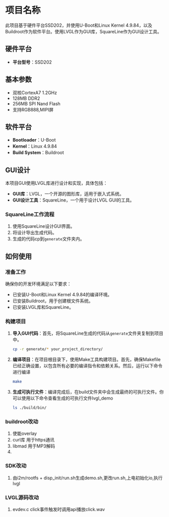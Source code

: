 # 项目名称

此项目基于硬件平台SSD202，并使用U-Boot和Linux Kernel 4.9.84，以及Buildroot作为软件平台。使用LVGL作为GUI库，SquareLine作为GUI设计工具。

## 硬件平台

- **平台型号**：SSD202

## 基本参数

- 双核CortexA7 1.2GHz  
- 128MB DDR2  
- 256MB SPI Nand Flash  
- 支持RGB888,MIPI屏

## 软件平台

- **Bootloader**：U-Boot
- **Kernel**：Linux 4.9.84
- **Build System**：Buildroot

## GUI设计

本项目GUI使用LVGL库进行设计和实现，具体包括：

- **GUI库**：LVGL，一个开源的图形库，适用于嵌入式系统。
- **GUI设计工具**：SquareLine，一个用于设计LVGL GUI的工具。

### SquareLine工作流程

1. 使用SquareLine设计GUI界面。
2. 将设计导出生成代码。
3. 生成的代码cp到`generate`文件夹内。

## 如何使用

### 准备工作

确保你的开发环境满足以下要求：

- 已安装U-Boot和Linux Kernel 4.9.84的编译环境。
- 已安装Buildroot，用于创建根文件系统。
- 已安装LVGL库和SquareLine。

### 构建项目

1. **导入GUI代码**：首先，将SquareLine生成的代码从`generate`文件夹复制到项目中。
   ```bash
   cp -r generate/* your_project_directory/
2. **编译项目**：在项目根目录下，使用Make工具构建项目。首先，确保Makefile已经正确设置，以包含所有必要的编译指令和依赖关系。然后，运行以下命令进行编译
   ```bash
   make
3. **生成可执行文件**：编译完成后，在build文件夹中会生成最终的可执行文件。你可以使用以下命令查看生成的可执行文件lvgl_demo
   ```bash
   ls ./build/bin/

### buildroot改动
1. 使能overlay
2. curl库 用于https通讯
3. libmad 用于MP3解码
4. 
### SDK改动
1. 由i2m/rootfs + disp_init/run.sh生成demo.sh,更改run.sh,上电初始化io,执行lvgl
### LVGL源码改动
1. evdev.c click事件触发时调用api播放click.wav